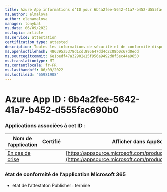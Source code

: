 ```yaml
---
title: Azure App informations d’ID pour 6b4a2fee-5642-41a7-b452-d555fac690b0
ms.author: elmalova
author: elenamalova
manager: tonybal
ms.date: 06/09/2022
ms.topic: article
ms.service: attestation
certification_type: attested
description: Toutes les informations de sécurité et de conformité disponibles pour 6b4a2fee-5642-41a7-b452-d555fac690b0.
ms.openlocfilehash: 486395a5378d1cd1895647dd4c2c08b0c67d0edd
ms.sourcegitcommit: 6e1bedf47a32902e15f956a9492d8f5ec44a9650
ms.translationtype: MT
ms.contentlocale: fr-FR
ms.lasthandoff: 06/09/2022
ms.locfileid: "65981908"
---
```

# <a name="azure-app-id-6b4a2fee-5642-41a7-b452-d555fac690b0"></a>Azure App ID : 6b4a2fee-5642-41a7-b452-d555fac690b0


### <a name="apps-associated-with-this-id"></a>Applications associées à cet ID :
| **Nom de l’application** | **Certifié** | **Afficher dans AppSource** |
|--------------|---------------|-----------------------|
| [En cas de crise](../forward/WA200003194.md) |  | [https://appsource.microsoft.com/product/office/WA200003194](https://appsource.microsoft.com/product/office/WA200003194) |

### <a name="microsoft-365-app-compliance-status"></a>état de conformité de l’application Microsoft 365
- état de l’attestaton Publisher : terminé
